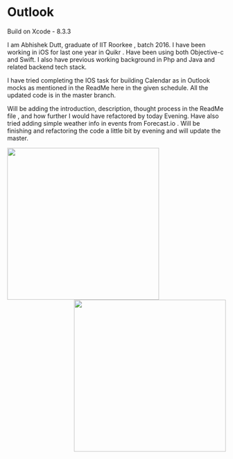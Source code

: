 # Outlook

Build on Xcode - 8.3.3

I am Abhishek Dutt, graduate of IIT Roorkee , batch 2016. 
I have been working in iOS for last one year in Quikr . Have been using both Objective-c and Swift. I also have previous working background in Php and Java and related backend tech stack.

I have tried completing the IOS task for building Calendar as in Outlook mocks as mentioned in the ReadMe here in the given schedule.
All the updated code is in the master branch.

Will be adding the introduction, description, thought process in the ReadMe file , and how further I would have refactored by today Evening. 
Have also tried adding simple weather info in events from Forecast.io .
Will be finishing and refactoring the code a little bit by evening and will update the master.

<p>
  <img src="https://user-images.githubusercontent.com/6864402/30432586-bc3563bc-997f-11e7-9abb-493cfee1dd8d.jpg" width="350" style="float: left"/>
  
  <img src="https://user-images.githubusercontent.com/6864402/30432585-bc2f9702-997f-11e7-9f49-83d86f3fab7f.jpg" width="350" style="float: right"/>
</p>
